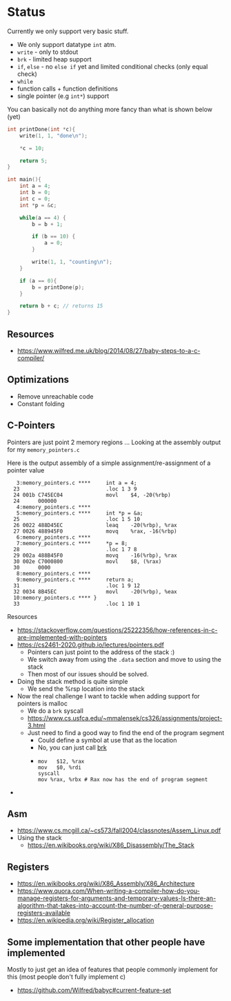# Status
Currently we only support very basic stuff. 
- We only support datatype `int` atm.
- `write` - only to stdout
- `brk` - limited heap support 
- `if`, `else` - no `else if` yet and limited conditional checks (only equal check)
- `while` 
- function calls + function definitions
- single pointer (e.g `int*`) support

You can basically not do anything more fancy than what is shown below (yet)
```c
int printDone(int *c){
    write(1, 1, "done\n");

    *c = 10;

    return 5;
}

int main(){
    int a = 4;
    int b = 0;
    int c = 0;
    int *p = &c;

    while(a == 4) {
        b = b + 1;

        if (b == 10) {
            a = 0;
        }

        write(1, 1, "counting\n");
    }

    if (a == 0){
        b = printDone(p);
    }

    return b + c; // returns 15
}
```

## Resources
- https://www.wilfred.me.uk/blog/2014/08/27/baby-steps-to-a-c-compiler/

## Optimizations
- Remove unreachable code
- Constant folding

## C-Pointers
Pointers are just point 2 memory regions ... Looking at the assembly output for my `memory_pointers.c`

Here is the output assembly of a simple assignment/re-assignment of a pointer value
```
   3:memory_pointers.c ****     int a = 4;
  23                            .loc 1 3 9
  24 001b C745EC04              movl    $4, -20(%rbp)
  24      000000
   4:memory_pointers.c **** 
   5:memory_pointers.c ****     int *p = &a;
  25                            .loc 1 5 10
  26 0022 488D45EC              leaq    -20(%rbp), %rax
  27 0026 488945F0              movq    %rax, -16(%rbp)
   6:memory_pointers.c **** 
   7:memory_pointers.c ****     *p = 8;
  28                            .loc 1 7 8
  29 002a 488B45F0              movq    -16(%rbp), %rax
  30 002e C7000800              movl    $8, (%rax)
  30      0000
   8:memory_pointers.c **** 
   9:memory_pointers.c ****     return a;
  31                            .loc 1 9 12
  32 0034 8B45EC                movl    -20(%rbp), %eax
  10:memory_pointers.c **** }
  33                            .loc 1 10 1
```

Resources
- https://stackoverflow.com/questions/25222356/how-references-in-c-are-implemented-with-pointers 
- https://cs2461-2020.github.io/lectures/pointers.pdf
  - Pointers can just point to the address of the stack :) 
  - We switch away from using the `.data` section and move to using the stack
  - Then most of our issues should be solved.
- Doing the stack method is quite simple
    -  We send the %rsp location into the stack
- Now the real challenge I want to tackle when adding support for pointers is malloc
  -  We do a `brk` syscall
  -  https://www.cs.usfca.edu/~mmalensek/cs326/assignments/project-3.html
  -  Just need to find a good way to find the end of the program segment
     -  Could define a symbol at use that as the location
     -  No, you can just call [brk](https://stackoverflow.com/a/44876873)
     -  ```
        mov   $12, %rax         
        mov   $0, %rdi          
        syscall               
        mov %rax, %rbx # Rax now has the end of program segment
        ```
- 

## Asm
- https://www.cs.mcgill.ca/~cs573/fall2004/classnotes/Assem_Linux.pdf
- Using the stack
  - https://en.wikibooks.org/wiki/X86_Disassembly/The_Stack   

## Registers
- https://en.wikibooks.org/wiki/X86_Assembly/X86_Architecture
- https://www.quora.com/When-writing-a-compiler-how-do-you-manage-registers-for-arguments-and-temporary-values-Is-there-an-algorithm-that-takes-into-account-the-number-of-general-purpose-registers-available
- https://en.wikipedia.org/wiki/Register_allocation

## Some implementation that other people have implemented
Mostly to just get an idea of features that people commonly implement for this (most people don't fully implement c)

- https://github.com/Wilfred/babyc#current-feature-set

